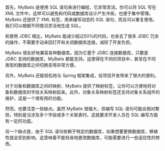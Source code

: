 
首先，MyBatis 是使用 SQL 语句来进行编程，它非常灵活。你可以将 SQL 写在 XML 文件中，这样可以避免和代码或数据库设计产生冲突，也便于集中管理。MyBatis 还提供了 XML 标签，用来编写动态的 SQL 语句，而且可以重复使用。我们可以根据不同情况灵活地生成 SQL。

和使用 JDBC 相比，MyBatis 能减少超过50%的代码，也省去了很多 JDBC 冗余的操作，不需要手动来回打开和关闭数据库连接。减轻了开发负担。

MyBatis 很友好地兼容各种数据库。因为它基于 JDBC 连接数据库，只要是 JDBC 支持的数据库，MyBatis 都能支持。这使得在不同的项目中，甚至在不同类型的数据库之间切换变得非常方便。

另外，MyBatis 还能轻松地与 Spring 框架集成，给项目开发带来了很大的便利。

对于对象和数据库之间的映射，MyBatis 提供了映射标签，让你可以方便地将对象和数据库的字段关系映射起来。此外，对象关系映射标签还支持对象关系组件的维护，这是一个很有用的功能。

然而，也要注意一些缺点。虽然 MyBatis 很强大，但编写 SQL 语句可能会相对繁琐，特别是当涉及多个字段或多个关联表时。这就要求开发人员在 SQL 编写方面有一定的功底。

另一个缺点是，由于 SQL 语句依赖于特定的数据库，如果想要更换数据库，移植性就会受到影响。这意味着不能轻易地更改数据库，可能需要进行一些适应性的修改。
